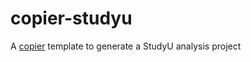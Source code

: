 # copier-studyu
A [copier](https://copier.readthedocs.io/en/latest/) template to generate a StudyU analysis project
